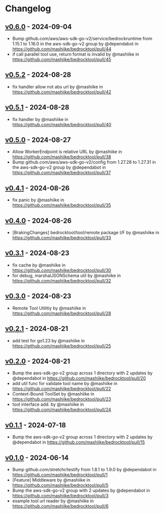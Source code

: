 # Changelog

## [v0.6.0](https://github.com/mashiike/bedrocktool/compare/v0.5.2...v0.6.0) - 2024-09-04
- Bump github.com/aws/aws-sdk-go-v2/service/bedrockruntime from 1.15.1 to 1.16.0 in the aws-sdk-go-v2 group by @dependabot in https://github.com/mashiike/bedrocktool/pull/44
- if call parallel tool use, return format is invalid by @mashiike in https://github.com/mashiike/bedrocktool/pull/45

## [v0.5.2](https://github.com/mashiike/bedrocktool/compare/v0.5.1...v0.5.2) - 2024-08-28
- fix handler allow not abs url by @mashiike in https://github.com/mashiike/bedrocktool/pull/42

## [v0.5.1](https://github.com/mashiike/bedrocktool/compare/v0.5.0...v0.5.1) - 2024-08-28
- fix handler by @mashiike in https://github.com/mashiike/bedrocktool/pull/40

## [v0.5.0](https://github.com/mashiike/bedrocktool/compare/v0.4.1...v0.5.0) - 2024-08-27
- Allow WorkerEndpoint is relative URL by @mashiike in https://github.com/mashiike/bedrocktool/pull/38
- Bump github.com/aws/aws-sdk-go-v2/config from 1.27.28 to 1.27.31 in the aws-sdk-go-v2 group by @dependabot in https://github.com/mashiike/bedrocktool/pull/37

## [v0.4.1](https://github.com/mashiike/bedrocktool/compare/v0.4.0...v0.4.1) - 2024-08-26
- fix panic by @mashiike in https://github.com/mashiike/bedrocktool/pull/35

## [v0.4.0](https://github.com/mashiike/bedrocktool/compare/v0.3.1...v0.4.0) - 2024-08-26
- [BrakingChanges]  bedrocktool/tool/remote package I/F by @mashiike in https://github.com/mashiike/bedrocktool/pull/33

## [v0.3.1](https://github.com/mashiike/bedrocktool/compare/v0.3.0...v0.3.1) - 2024-08-23
- fix cache by @mashiike in https://github.com/mashiike/bedrocktool/pull/30
- for debug, marshalJSONSchema util by @mashiike in https://github.com/mashiike/bedrocktool/pull/32

## [v0.3.0](https://github.com/mashiike/bedrocktool/compare/v0.2.1...v0.3.0) - 2024-08-23
- Remote Tool Utilitiy by @mashiike in https://github.com/mashiike/bedrocktool/pull/28

## [v0.2.1](https://github.com/mashiike/bedrocktool/compare/v0.2.0...v0.2.1) - 2024-08-21
- add test for go1.23 by @mashiike in https://github.com/mashiike/bedrocktool/pull/25

## [v0.2.0](https://github.com/mashiike/bedrocktool/compare/v0.1.1...v0.2.0) - 2024-08-21
- Bump the aws-sdk-go-v2 group across 1 directory with 2 updates by @dependabot in https://github.com/mashiike/bedrocktool/pull/20
- add util func for validate tool name by @mashiike in https://github.com/mashiike/bedrocktool/pull/22
- Context-Bound ToolSet by @mashiike in https://github.com/mashiike/bedrocktool/pull/23
- tool interface add. by @mashiike in https://github.com/mashiike/bedrocktool/pull/24

## [v0.1.1](https://github.com/mashiike/bedrocktool/compare/v0.1.0...v0.1.1) - 2024-07-18
- Bump the aws-sdk-go-v2 group across 1 directory with 2 updates by @dependabot in https://github.com/mashiike/bedrocktool/pull/15

## [v0.1.0](https://github.com/mashiike/bedrocktool/commits/v0.1.0) - 2024-06-14
- Bump github.com/stretchr/testify from 1.8.1 to 1.9.0 by @dependabot in https://github.com/mashiike/bedrocktool/pull/1
- [Feature] Middleware by @mashiike in https://github.com/mashiike/bedrocktool/pull/5
- Bump the aws-sdk-go-v2 group with 2 updates by @dependabot in https://github.com/mashiike/bedrocktool/pull/3
- example tool url reader by @mashiike in https://github.com/mashiike/bedrocktool/pull/6
